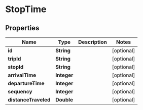 
# StopTime

## Properties
Name | Type | Description | Notes
------------ | ------------- | ------------- | -------------
**id** | **String** |  |  [optional]
**tripId** | **String** |  |  [optional]
**stopId** | **String** |  |  [optional]
**arrivalTime** | **Integer** |  |  [optional]
**departureTime** | **Integer** |  |  [optional]
**sequency** | **Integer** |  |  [optional]
**distanceTraveled** | **Double** |  |  [optional]



